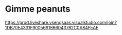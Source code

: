 # Gimme peanuts
https://prod.liveshare.vsengsaas.visualstudio.com/join?1DB70E4331F9005691B66043762C0A84F5AE
